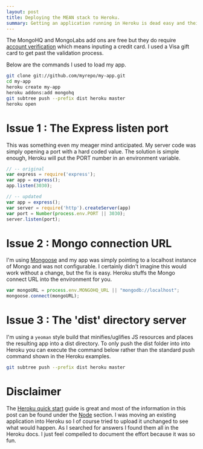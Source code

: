 ```yaml
---
layout: post
title: Deploying the MEAN stack to Heroku.
summary: Getting an application running in Heroku is dead easy and their docs are great. I ran into a few minor issues with my MEAN application configuration that I'd like to cover here.
---
```


The MongoHQ and MongoLabs add ons are free but they do require [account verification](https://devcenter.heroku.com/articles/account-verification) which means inputing a credit card.  I used a Visa gift card to get past the validation process.

Below are the commands I used to load my app.

```bash
git clone git://github.com/myrepo/my-app.git
cd my-app
heroku create my-app
heroku addons:add mongohq 
git subtree push --prefix dist heroku master
heroku open
```

# Issue 1 : The Express listen port
This was something even my meager mind anticipated. My server code was simply opening a port with a hard coded value. The solution is simple enough, Heroku will put the PORT number in an environment variable.

```javascript
// -- original
var express = require('express');
var app = express();
app.listen(3030);

// -- updated
var app = express();
var server = require('http').createServer(app)
var port = Number(process.env.PORT || 3030);
server.listen(port);
```

# Issue 2 : Mongo connection URL
I'm using [Mongoose](http://mongoosejs.com/) and my app was simply pointing to a localhost instance of Mongo and was not configurable. I certainly didn't imagine this would work without a change, but the fix is easy. Heroku stuffs the Mongo connect URL into the environment for you. 

```javascript	
var mongoURL = process.env.MONGOHQ_URL || "mongodb://localhost";
mongoose.connect(mongoURL);
```

# Issue 3 : The 'dist' directory server
I'm using a `yeoman` style build that minifies/uglifies JS resources and places the resulting app into a dist directory. To only push the dist folder into into Heroku you can execute the command below rather than the standard push command shown in the Heroku examples. 

```bash
git subtree push --prefix dist heroku master
```

# Disclaimer
The [Heroku quick start](https://devcenter.heroku.com/articles/quickstart) guide is great and most of the information in this post can be found under the [Node](https://devcenter.heroku.com/tags/node) section. I was moving an existing application into Heroku so I of course tried to upload it unchanged to see what would happen. As I searched for answers I found them all in the Heroku docs. I just feel compelled to document the effort because it was so fun.

